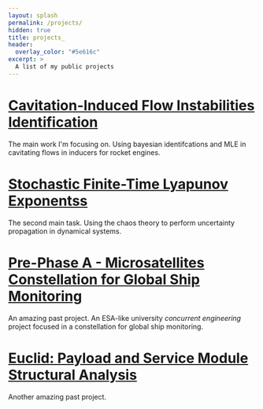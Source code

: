 ```yaml
---
layout: splash
permalink: /projects/
hidden: true
title: projects_
header:
  overlay_color: "#5e616c"
excerpt: >
  A list of my public projects
---
```

# [Cavitation-Induced Flow Instabilities Identification](https://cr0stata.github.io/blog/how-to-remove-excerpt-from-archive-item.md/)
The main work I'm focusing on. Using bayesian identifcations and MLE in cavitating flows in inducers for rocket engines.

# [Stochastic Finite-Time Lyapunov Exponentss]()
The second main task. Using the chaos theory to perform uncertainty propagation in dynamical systems.

# [Pre-Phase A - Microsatellites Constellation for Global Ship Monitoring]()
An amazing past project. An ESA-like university <em>concurrent engineering</em> project focused in a constellation for global ship monitoring.

# [Euclid: Payload and Service Module Structural Analysis]()
Another amazing past project.